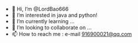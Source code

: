 - 👋 Hi, I’m @LordBao666
- 👀 I’m interested in java and python!
- 🌱 I’m currently learning ... 
- 💞️ I’m looking to collaborate on ...
- 📫 How to reach me : e-mail 916900021@qq.com

<!---
LordBao666/LordBao666 is a ✨ special ✨ repository because its `README.md` (this file) appears on your GitHub profile.
You can click the Preview link to take a look at your changes.
--->
